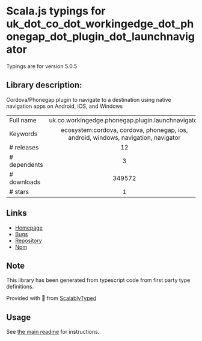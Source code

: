 
# Scala.js typings for uk_dot_co_dot_workingedge_dot_phonegap_dot_plugin_dot_launchnavigator

Typings are for version 5.0.5

## Library description:
Cordova/Phonegap plugin to navigate to a destination using native navigation apps on Android, iOS, and Windows

|                    |                 |
| ------------------ | :-------------: |
| Full name          | uk.co.workingedge.phonegap.plugin.launchnavigator |
| Keywords           | ecosystem:cordova, cordova, phonegap, ios, android, windows, navigation, navigator |
| # releases         | 12 |
| # dependents       | 3 |
| # downloads        | 349572 |
| # stars            | 1 |

## Links
- [Homepage](https://github.com/dpa99c/phonegap-launch-navigator#readme)
- [Bugs](https://github.com/dpa99c/phonegap-launch-navigator/issues)
- [Repository](https://github.com/dpa99c/phonegap-launch-navigator)
- [Npm](https://www.npmjs.com/package/uk.co.workingedge.phonegap.plugin.launchnavigator)
    


## Note
This library has been generated from typescript code from first party type definitions.

Provided with :purple_heart: from [ScalablyTyped](https://github.com/oyvindberg/ScalablyTyped)

## Usage
See [the main readme](../../readme.md) for instructions.


